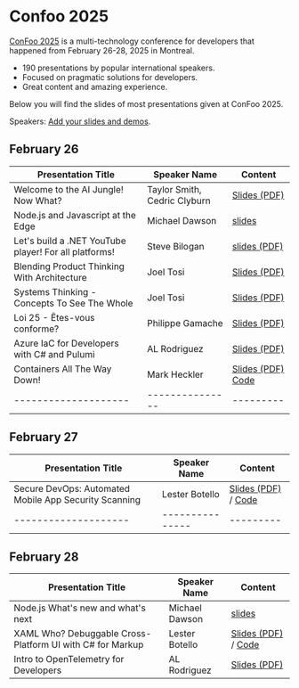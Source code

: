 # Confoo 2025

[ConFoo 2025](https://www.confoo.ca/en/2025) is a multi-technology conference for developers that happened from February 26-28, 2025 in Montreal.

- 190 presentations by popular international speakers.
- Focused on pragmatic solutions for developers.
- Great content and amazing experience.

Below you will find the slides of most presentations given at ConFoo 2025.

Speakers: [Add your slides and demos](CONTRIBUTING.md).

## February 26

| Presentation Title | Speaker Name  | Content |
|--------------------|---------------|---------|
| Welcome to the AI Jungle! Now What? | Taylor Smith, Cedric Clyburn | [Slides (PDF)](26-02-2025/Welcome_to_the_AI_Jungle-Now_What-Taylor_Smith-Cedric_Clyburn.pdf) |
| Node.js and Javascript at the Edge | Michael Dawson | [slides](https://github.com/confooca/2025/blob/main/2025-02-26/Nodejs_and_JavaScript_at_the_Edge-Michael_Dawson.pdf) |
| Let's build a .NET YouTube player! For all platforms! | Steve Bilogan | [slides (PDF)](/26-02-2025/Lets_build_a_NET_YouTube_player_For_all_platforms-Steve_Bilogan.pdf) |
| Blending Product Thinking With Architecture | Joel Tosi | [Slides (PDF)](26-02-2025/Blending_Product_Thinking_With_Architecture-Joel_Tosi.pdf) |
| Systems Thinking - Concepts To See The Whole | Joel Tosi | [Slides (PDF)](26-02-2025/Systems_Thinking_Concepts_To_See_The_Whole-Joel_Tosi.pdf) |
| Loi 25 - Êtes-vous conforme? | Philippe Gamache             | [Slides (PDF)](https://github.com/confooca/2025/blob/main/2025-02-26/loi-25-etes-vous-conforme-philippe-gamache.pdf) |
| Azure IaC for Developers with C# and Pulumi | AL Rodriguez | [Slides (PDF)](26-02-2025/Azure_IaC_for_Developers_with_CSharp_and_Pulumi-AL_Rodriguez.pdf) |
| Containers All The Way Down! | Mark Heckler | [Slides (PDF)](26-02-2025/Containers_All_The_Way_Down-Mark_Heckler.pdf) [Code](https://github.com/mkheck/catwd-demo) |
|--------------------|---------------|---------|


## February 27
| Presentation Title | Speaker Name  | Content |
|--------------------|---------------|---------|
Secure DevOps: Automated Mobile App Security Scanning | Lester Botello | [Slides (PDF)](27-02-2025/LesterB%20-%20Confoo2025%20-%20Secure%20DevOps.pdf)  / [Code](https://github.com/nventive/FlutterApplicationTemplate)
|--------------------|---------------|---------|


## February 28
| Presentation Title | Speaker Name  | Content |
|--------------------|---------------|---------|
| Node.js What's new and what's next | Michael Dawson | [slides](https://github.com/confooca/2025/blob/main/28-02-2025/Nodejs_whats_new_and_whats_next-Michael_Dawson.pdf)
XAML Who? Debuggable Cross-Platform UI with C# for Markup | Lester Botello | [Slides (PDF)](28-02-2025/LesterB%20-%20Confoo2025%20-%20XAML%20Who.pdf)  / [Code](https://github.com/lesterbotello/ConFoo2025)
| Intro to OpenTelemetry for Developers | AL Rodriguez | [Slides (PDF)](28-02-2025/Intro_to_OpenTelemetry_for_Developers-AL_Rodriguez.pdf) ||--------------------|---------------|---------|


